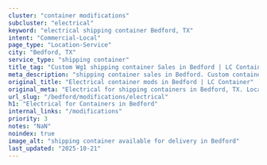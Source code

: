 ```yaml
---
cluster: "container modifications"
subcluster: "electrical"
keyword: "electrical shipping container Bedford, TX"
intent: "Commercial-Local"
page_type: "Location-Service"
city: "Bedford, TX"
service_type: "shipping container"
title_tag: "Custom Wg1 shipping container Sales in Bedford | LC Container"
meta_description: "shipping container sales in Bedford. Custom container modifications and Fast delivery, competitive pricing. Serving modifications area. Quote ID: N2S. Call (214) 524-4168 for your free quote today."
original_title: "Electrical container mods in Bedford | LC Container"
original_meta: "Electrical for shipping containers in Bedford, TX. Local fabrication & pro install. LC Container — Since 2003. Get a quote."
url_slug: "/bedford/modifications/electrical"
h1: "Electrical for Containers in Bedford"
internal_links: "/modifications"
priority: 3
notes: "NaN"
noindex: true
image_alt: "shipping container available for delivery in Bedford"
last_updated: "2025-10-21"
---
```


<!-- TODO: Add unique city/inventory copy, images, and internal links here. -->
